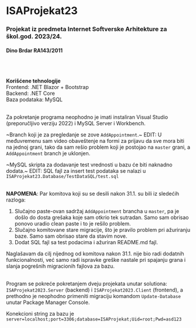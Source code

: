 # ISAProjekat23


<h3>Projekat iz predmeta Internet Softverske Arhitekture za škol.god. 2023/24.</h3>

<h4>Dino Brdar RA143/2011</h4>
<br><br>

<b>Korišćene tehnologije</b>
<br>Frontend: .NET Blazor + Bootstrap
<br>Backend: .NET Core
<br>Baza podataka: MySQL
<br><br>

Za pokretanje programa neophodno je imati instaliran Visual Studio (preporučljivo verziju 2022) i MySQL Server i Workbench.

~Branch koji je za pregledanje se zove ```AddAppointment```.~ EDIT: U međuvremenu sam video obaveštenje na formi za prijavu da sve mora biti na jednoj grani, tako da sam rešio problem koji je postojao na ```master``` grani, a ```AddAppointment``` branch je uklonjen.

~MySQL skripta za dodavanje test vrednosti u bazu će biti naknadno dodata.~ EDIT: SQL fajl za insert test podataka se nalazi u ```ISAProjekat23.Database/TestDataSQL/test.sql```
<br><br>

<strong>NAPOMENA</strong>: Par komitova koji su se desili nakon 31.1. su bili iz sledećih razloga:
1. Slučajno paste-ovan sadržaj ```AddAppointment``` brancha u ```master```, pa je došlo do dosta grešaka koje sam otkrio tek sutradan. Samo sam obrisao ponovo uradio clean paste i to je rešilo problem.
2. Slučajno komitovane stare migracije, što je pravilo problem pri ažuriranju baze. Samo sam obrisao stare da stavim nove.
3. Dodat SQL fajl sa test podacima i ažuriran README.md fajl.

Naglašavam da cilj nijednog od komitova nakon 31.1. nije bio radi dodatnih funkcionalnosti, već samo radi ispravke greške nastale pri spajanju grana i slanja pogrešnih migracionih fajlova za bazu.
<br><br>

Program se pokreće pokretanjem dveju projekata unutar solutiona: ```ISAProjekat2023.Server``` (backend) i ```ISAProjekat2023.Client``` (frontend), a prethodno je neophodno primeniti migraciju komandom ```Update-Database``` unutar Package Manager Console.

Konekcioni string za bazu je ```server=localhost;port=3306;database=ISAProjekat;Uid=root;Pwd=asd123```

